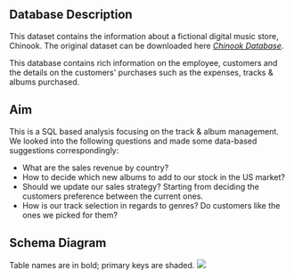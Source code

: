 ## Database Description
This dataset contains the information about a fictional digital music store, Chinook. The original dataset can be downloaded here *[Chinook Database](https://github.com/lerocha/chinook-database)*.  
   
This database contains rich information on the employee, customers and the details on the customers' purchases such as the expenses, tracks & albums purchased. 

## Aim
This is a SQL based analysis focusing on the track & album management. We looked into the following questions and made some data-based suggestions correspondingly:
- What are the sales revenue by country?
- How to decide which new albums to add to our stock in the US market?
- Should we update our sales strategy? Starting from deciding the customers preference between the current ones.
- How is our track selection in regards to genres? Do customers like the ones we picked for them?
  
## Schema Diagram
Table names are in bold; primary keys are shaded.
![](https://s3.amazonaws.com/dq-content/191/chinook-schema.svg)
